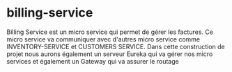 # billing-service
Billing Service est un micro service qui permet de gérer les factures. Ce micro service va communiquer avec d'autres micro service comme INVENTORY-SERVICE et CUSTOMERS SERVICE. Dans cette construction de projet nous aurons également un serveur Eureka qui va gérer nos micro services et également un Gateway qui va assurer le routage
